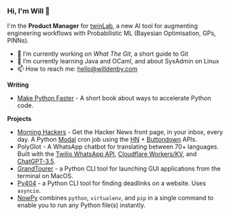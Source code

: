 ### Hi, I'm Will 👋

I'm the **Product Manager** for [twinLab](https://twinlab.ai), a new AI tool for augmenting engineering workflows with Probabilistic ML (Bayesian Optimisation, GPs, PINNs).

- 🔭 I’m currently working on *What The Git*, a short guide to Git
- 🌱 I’m currently learning Java and OCaml, and about SysAdmin on Linux
- 📫 How to reach me: [hello@willdenby.com](mailto:hello@willdenby.com)

**Writing**

- [Make Python Faster](https://makepythonfaster.com) - A short book about ways to accelerate Python code.

**Projects**

- [Morning Hackers](https://morninghackers.com) - Get the Hacker News front page, in your inbox, every day. A Python [Modal](https://modal.com/docs/reference/modal.Cron) cron job using the [HN](https://github.com/HackerNews/API) + [Buttondown](https://docs.buttondown.email/api-reference/introduction) APIs. 
- PolyGlot - A WhatsApp chatbot for translating between 70+ languages. Built with the [Twilio WhatsApp API](https://www.twilio.com/docs/whatsapp), [Cloudflare Workers/KV](https://developers.cloudflare.com/workers/), and [ChatGPT-3.5](https://platform.openai.com/docs/guides/text-generation). 
- [GrandTourer](https://pypi.org/project/GrandTourer/) - a Python CLI tool for launching GUI applications from the terminal on MacOS.
- [Py404](https://pypi.org/project/py404) - a Python CLI tool for finding deadlinks on a website. Uses ```asyncio```.
- [NowPy](https://pypi.org/project/nowpy) combines ```python```, ```virtualenv```, and ```pip``` in a single command to enable you to run any Python file(s) instantly. 
